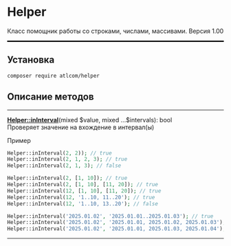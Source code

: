 # Helper

Класс помощник работы со строками, числами, массивами.
Версия 1.00

<hr style="border:1px solid black">

## Установка

```
composer require atlcom/helper
```

## Описание методов

---

**[Helper::inInterval](./tests/HelperString/InIntervalTest.php)**(mixed \$value, mixed ...\$intervals): bool\
Проверяет значение на вхождение в интервал(ы)

Пример
```php
Helper::inInterval(2, 2)); // true
Helper::inInterval(2, 1, 2, 3); // true
Helper::inInterval(2, 1, 3); // false

Helper::inInterval(2, [1, 10]); // true
Helper::inInterval(2, [1, 10], [11, 20]); // true
Helper::inInterval(12, [1, 10], [11, 20]); // true
Helper::inInterval(12, '1..10, 11..20'); // true
Helper::inInterval(12, '1..10, 13..20'); // false

Helper::inInterval('2025.01.02', '2025.01.01..2025.01.03'); // true
Helper::inInterval('2025.01.02', '2025.01.01, 2025.01.02, 2025.01.03'); // true
Helper::inInterval('2025.01.02', '2025.01.01, 2025.01.03, 2025.01.04'); // false

```

---


